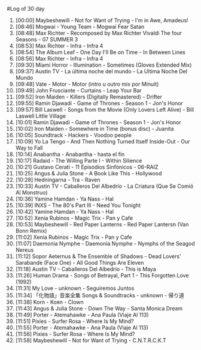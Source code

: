 #Log of 30 day

1. [00:00] Maybeshewill - Not for Want of Trying - I'm in Awe, Amadeus!
1. [08:46] Mogwai - Young Team - Mogwai Fear Satan
1. [08:48] Max Richter - Recomposed by Max Richter Vivaldi The four Seasons - 07 SUMMER 3
1. [08:53] Max Richter - Infra - Infra 4
1. [08:54] The Album Leaf - One Day I'll Be on Time - In Between Lines
1. [08:56] Max Richter - Infra - Infra 4
1. [09:30] Miami Horror - Illumination - Sometimes (Gloves Extended Mix)
1. [09:37] Austin TV - La última noche del mundo - La Ultima Noche Del Mundo
1. [09:48] Vate - Motor - Motor (intro u outro mix por Minuit)
1. [09:49] John Frusciante - Curtains - Leap Your Bar
1. [09:52] Iron Maiden - Killers (Digitally Remastered) - Drifter
1. [09:55] Ramin Djawadi - Game of Thrones - Season 1 - Jon's Honor
1. [09:57] Bill Laswell - Songs from the Movie (Only Lovers Left Alive) - Bill Laswell   Little Village
1. [10:01] Ramin Djawadi - Game of Thrones - Season 1 - Jon's Honor
1. [10:02] Iron Maiden - Somewhere in Time (bonus disc) - Juanita
1. [10:05] Soundtrack - Hackers - Voodoo people
1. [10:09] Yo La Tengo - And Then Nothing Turned Itself Inside-Out - Our Way to Fall
1. [10:14] Anabantha - Anabantha - hasta el fin
1. [10:17] Radaid - The Willing Parte I - Within Silience
1. [10:21] Gustavo Cerati - 11 Episodios Sinfónicos - 06-RAIZ
1. [10:25] Angus & Julia Stone - A Book Like This - Hollywood
1. [10:28] Hedningarna - Tra - Raven
1. [10:33] Austin TV - Caballeros Del Albedrío - La Criatura (Que Se Comió Al Monstruo)
1. [10:36] Yamine Hamdan - Ya Nass - Hal
1. [10:39] INXS - The 80's Part III - Need You Tonight
1. [10:42] Yamine Hamdan - Ya Nass - Hal
1. [10:52] Xenia Rubinos - Magic Trix - Pan y Cafe
1. [10:53] Maybeshewill - Red Paper Lanterns - Red Paper Lantersn (Van Bonn Remix)
1. [11:02] Xenia Rubinos - Magic Trix - Pan y Cafe
1. [11:07] Daemonia Nymphe - Daemonia Nymphe - Nymphs of the Seagod Nereus
1. [11:12] Sopor Aeternus & The Ensemble of Shadows - Dead Lovers' Sarabande (Face One) - All Good Things Are Eleven
1. [11:18] Austin TV - Caballeros Del Albedrío - This is Maya
1. [11:26] Human Drama - Songs of Betrayal, Part 1 - This Forgotten Love (1992)
1. [11:31] My Love - unknown - Seguiremos Juntos
1. [11:34] 「化物語」音楽全集 Songs & Soundtracks - unknown - 帰り道
1. [11:38] Korn - Koяn - Clown
1. [11:43] Angus & Julia Stone - Down The Way - Santa Monica Dream
1. [11:49] Porter - Atemahawke - Ana Paula (Viaje Al 113)
1. [11:51] Pixies - Surfer Rosa - Where Is My Mind?
1. [11:55] Porter - Atemahawke - Ana Paula (Viaje Al 113)
1. [11:56] Pixies - Surfer Rosa - Where Is My Mind?
1. [11:58] Maybeshewill - Not for Want of Trying - C.N.T.R.C.K.T
